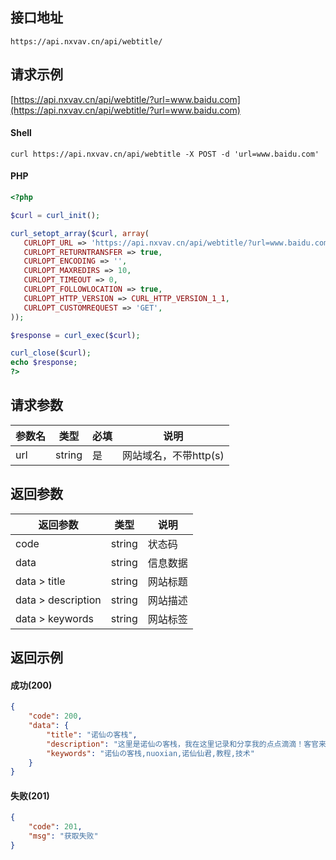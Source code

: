 ## 接口地址

```API
https://api.nxvav.cn/api/webtitle/
```

## 请求示例

[https://api.nxvav.cn/api/webtitle/?url=www.baidu.com](https://api.nxvav.cn/api/webtitle/?url=www.baidu.com)

<!-- tabs:start -->

#### **Shell**

```shell
curl https://api.nxvav.cn/api/webtitle -X POST -d 'url=www.baidu.com'
```

#### **PHP**

```php
<?php

$curl = curl_init();

curl_setopt_array($curl, array(
   CURLOPT_URL => 'https://api.nxvav.cn/api/webtitle/?url=www.baidu.com',
   CURLOPT_RETURNTRANSFER => true,
   CURLOPT_ENCODING => '',
   CURLOPT_MAXREDIRS => 10,
   CURLOPT_TIMEOUT => 0,
   CURLOPT_FOLLOWLOCATION => true,
   CURLOPT_HTTP_VERSION => CURL_HTTP_VERSION_1_1,
   CURLOPT_CUSTOMREQUEST => 'GET',
));

$response = curl_exec($curl);

curl_close($curl);
echo $response;
?>
```

<!-- tabs:end -->

## 请求参数

| 参数名 | 类型 | 必填 | 说明 |
| - | - | - | - |
| url | string | 是 | 网站域名，不带http(s) |

## 返回参数

| 返回参数 | 类型 | 说明 |
| - | - | - |
| code | string | 状态码 |
| data | string | 信息数据 |
| data > title | string | 网站标题 |
| data > description | string | 网站描述 |
| data > keywords | string | 网站标签 |

## 返回示例

<!-- tabs:start -->

#### **成功(200)**

```json
{
    "code": 200,
    "data": {
        "title": "诺仙の客栈",
        "description": "这里是诺仙の客栈，我在这里记录和分享我的点点滴滴！客官来看看啊~",
        "keywords": "诺仙の客栈,nuoxian,诺仙仙君,教程,技术"
    }
}
```

#### **失败(201)**

```json
{
    "code": 201,
    "msg": "获取失败"
}
```

<!-- tabs:end -->
